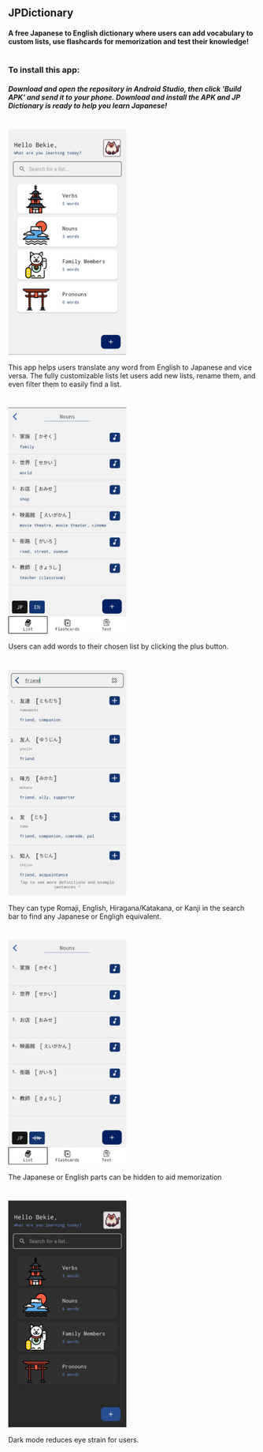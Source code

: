 ## JPDictionary 
#### A free Japanese to English dictionary where users can add vocabulary to custom lists, use flashcards for memorization and test their knowledge! 
# 

### To install this app:
##### Download and open the repository in Android Studio, then click 'Build APK' and send it to your phone. Download and install the APK and JP Dictionary is ready to help you learn Japanese!
 
# 
<img width="240" alt="Screenshot 2023-04-19 201812" src="https://github.com/sakara01/JPDictionary/blob/f43895d3e4b882bd253ffdde244aa0f223940e23/screenshots/JP%201.jpg">

This app helps users translate any word from English to Japanese and vice versa.
The fully customizable lists let users add new lists, rename them, and even filter them to easily find a list.
# 

<img width="240" alt="Screenshot 2023-04-19 201812" src="https://github.com/sakara01/JPDictionary/blob/f43895d3e4b882bd253ffdde244aa0f223940e23/screenshots/JP%202.jpg">

Users can add words to their chosen list by clicking the plus button.

# 
<img width="240" alt="Screenshot 2023-04-19 201812" src="https://github.com/sakara01/JPDictionary/blob/f43895d3e4b882bd253ffdde244aa0f223940e23/screenshots/JP%203.jpg">

They can type Romaji, English, Hiragana/Katakana, or Kanji in the search bar to find any Japanese or Engligh equivalent.
# 

<img width="240" alt="Screenshot 2023-04-19 201812" src="https://github.com/sakara01/JPDictionary/blob/f43895d3e4b882bd253ffdde244aa0f223940e23/screenshots/JP%204.jpg">

The Japanese or English parts can be hidden to aid memorization
# 

<img width="240" alt="Screenshot 2023-04-19 201812" src="https://github.com/sakara01/JPDictionary/blob/f43895d3e4b882bd253ffdde244aa0f223940e23/screenshots/JP%205.jpg">

Dark mode reduces eye strain for users.










